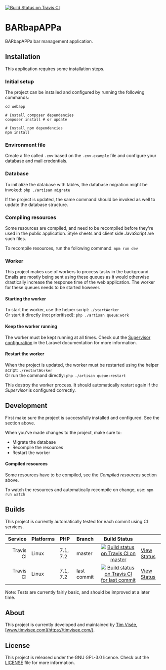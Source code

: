 [![Build Status on Travis CI](https://travis-ci.org/timvisee/barbapappa.svg?branch=master)](https://travis-ci.org/timvisee/barbapappa)

# BARbapAPPa
BARbapAPPa bar management application.

## Installation
This application requires some installation steps.

### Initial setup
The project can be installed and configured by running the following commands:
```
cd webapp

# Install composer dependencies
composer install # or update

# Install npm dependencies
npm install
```

### Environment file
Create a file called `.env` based on the `.env.example` file and configure 
your database and mail credentials.

### Database
To initialize the database with tables, the database migration might be invoked:
`php ./artisan migrate`

If the project is updated, the same command should be invoked as well to update the database structure.

### Compiling resources
Some resources are compiled, and need to be recompiled before they're used in the public application.
Style sheets and client side JavaScript are such files.

To recompile resources, run the following command: `npm run dev`

### Worker
This project makes use of workers to process tasks in the background.
Emails are mostly being sent using these queues as it would otherwise drastically
increase the response time of the web application.
The worker for these queues needs to be started however.

#### Starting the worker
To start the worker, use the helper script: `./startWorker`  
Or start it directly (not prioritised): `php ./artisan queue:work`

#### Keep the worker running
The worker must be kept running at all times.
Check out the [Supervisor configuration](https://laravel.com/docs/5.4/queues#supervisor-configuration)
in the Laravel documentation for more information.

#### Restart the worker
When the project is updated, the worker must be restarted using the helper script: `./restartWorker`  
Or run the command directly: `php ./artisan queue:restart`

This destroy the worker process.
It should automatically restart again if the _Supervisor_ is configured correctly.

## Development
First make sure the project is successfully installed and configured.
See the section above.

When you've made changes to the project, make sure to:
- Migrate the database
- Recompile the resources
- Restart the worker

#### Compiled resources
Some resources have to be compiled, see the _Compiled resources_ section above.

To watch the resources and automatically recompile on change, use: `npm run watch`

## Builds
This project is currently automatically tested for each commit using CI services.

|Service|Platforms|PHP|Branch|Build Status| |
|---:|:---|:---|:---|:---:|:---|
|Travis CI|Linux|7.1, 7.2|master|[![Build status on Travis CI on master](https://travis-ci.org/timvisee/barbapappa.svg?branch=master)](https://travis-ci.org/timvisee/barbapappa)|[View Status](https://travis-ci.org/timvisee/barbapappa)|
|Travis CI|Linux|7.1, 7.2|last commit|[![Build status on Travis CI for last commit](https://travis-ci.org/timvisee/barbapappa.svg)](https://travis-ci.org/timvisee/barbapappa)|[View Status](https://travis-ci.org/timvisee/barbapappa)|

Note: Tests are currently fairly basic, and should be improved at a later time.

## About
This project is currently developed and maintained by [Tim Visée](https://github.com/timvisee), [www.timvisee.com](https://timvisee.com/).

## License
This project is released under the GNU GPL-3.0 licence.
Check out the [LICENSE](LICENSE) file for more information.
